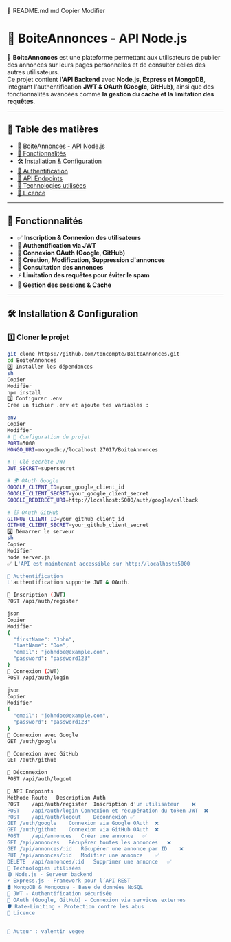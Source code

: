 📄 README.md
md
Copier
Modifier
# 📢 BoiteAnnonces - API Node.js

🚀 **BoiteAnnonces** est une plateforme permettant aux utilisateurs de publier des annonces sur leurs pages personnelles et de consulter celles des autres utilisateurs.  
Ce projet contient **l'API Backend** avec **Node.js, Express et MongoDB**, intégrant l'authentification **JWT & OAuth (Google, GitHub)**, ainsi que des fonctionnalités avancées comme **la gestion du cache et la limitation des requêtes**.

---

## 📌 **Table des matières**
- [📢 BoiteAnnonces - API Node.js](#-boiteannonces---api-nodejs)
- [🚀 Fonctionnalités](#-fonctionnalités)
- [🛠️ Installation & Configuration](#️-installation--configuration)
- [🔑 Authentification](#-authentification)
- [📡 API Endpoints](#-api-endpoints)
- [📝 Technologies utilisées](#-technologies-utilisées)
- [📜 Licence](#-licence)

---

## 🚀 **Fonctionnalités**
- ✅ **Inscription & Connexion des utilisateurs**
- 🔐 **Authentification via JWT**
- 🔗 **Connexion OAuth (Google, GitHub)**
- 📢 **Création, Modification, Suppression d'annonces**
- 📄 **Consultation des annonces**
- ⚡ **Limitation des requêtes pour éviter le spam**
- 🔄 **Gestion des sessions & Cache**

---

## 🛠️ **Installation & Configuration**
### 1️⃣ **Cloner le projet**
```sh
git clone https://github.com/toncompte/BoiteAnnonces.git
cd BoiteAnnonces
2️⃣ Installer les dépendances
sh
Copier
Modifier
npm install
3️⃣ Configurer .env
Crée un fichier .env et ajoute tes variables :

env
Copier
Modifier
# 🚀 Configuration du projet
PORT=5000
MONGO_URI=mongodb://localhost:27017/BoiteAnnonces

# 🔑 Clé secrète JWT
JWT_SECRET=supersecret

# 🌍 OAuth Google
GOOGLE_CLIENT_ID=your_google_client_id
GOOGLE_CLIENT_SECRET=your_google_client_secret
GOOGLE_REDIRECT_URI=http://localhost:5000/auth/google/callback

# 🐱 OAuth GitHub
GITHUB_CLIENT_ID=your_github_client_id
GITHUB_CLIENT_SECRET=your_github_client_secret
4️⃣ Démarrer le serveur
sh
Copier
Modifier
node server.js
✅ L'API est maintenant accessible sur http://localhost:5000

🔑 Authentification
L'authentification supporte JWT & OAuth.

🔹 Inscription (JWT)
POST /api/auth/register

json
Copier
Modifier
{
  "firstName": "John",
  "lastName": "Doe",
  "email": "johndoe@example.com",
  "password": "password123"
}
🔹 Connexion (JWT)
POST /api/auth/login

json
Copier
Modifier
{
  "email": "johndoe@example.com",
  "password": "password123"
}
🔹 Connexion avec Google
GET /auth/google

🔹 Connexion avec GitHub
GET /auth/github

🔹 Déconnexion
POST /api/auth/logout

📡 API Endpoints
Méthode	Route	Description	Auth
POST	/api/auth/register	Inscription d'un utilisateur	❌
POST	/api/auth/login	Connexion et récupération du token JWT	❌
POST	/api/auth/logout	Déconnexion	✅
GET	/auth/google	Connexion via Google OAuth	❌
GET	/auth/github	Connexion via GitHub OAuth	❌
POST	/api/annonces	Créer une annonce	✅
GET	/api/annonces	Récupérer toutes les annonces	❌
GET	/api/annonces/:id	Récupérer une annonce par ID	❌
PUT	/api/annonces/:id	Modifier une annonce	✅
DELETE	/api/annonces/:id	Supprimer une annonce	✅
📝 Technologies utilisées
🟢 Node.js - Serveur backend
⚡ Express.js - Framework pour l’API REST
🛢 MongoDB & Mongoose - Base de données NoSQL
🔐 JWT - Authentification sécurisée
🔗 OAuth (Google, GitHub) - Connexion via services externes
🛡 Rate-Limiting - Protection contre les abus
📜 Licence


📌 Auteur : valentin vegee
